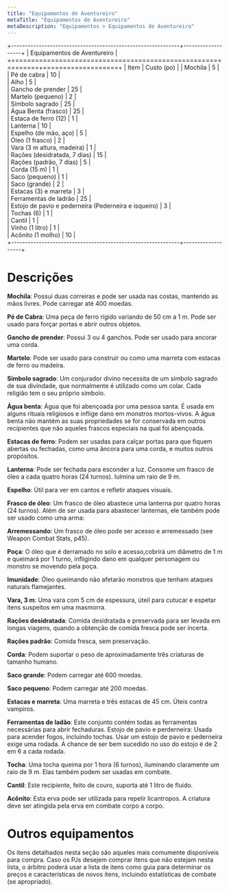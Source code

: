 ```yaml
---
title: "Equipamentos de Aventureiro"
metaTitle: "Equipamentos de Aventureiro"
metaDescription: "Equipamentos > Equipamentos de Aventureiro"
---
```


+-------------------------------------------------------------+-------------------+
| Equipamentos de Aventureiro                                                     |
+=============================================================+===================+
| Item                                                        | Custo (po)        |
| Mochila                                                     | 5                 |                              
| Pé de cabra                                                 | 10                |                                                  
| Alho                                                        | 5                 |                                          
| Gancho de prender                                           | 25                |        
| Martelo (pequeno)                                           | 2                 |       
| Símbolo sagrado                                             | 25                |      
| Água Benta (frasco)                                         | 25                |          
| Estaca de ferro (12)                                        | 1                 |          
| Lanterna                                                    | 10                |                                               
| Espelho (de mão, aço)                                       | 5                 |           
| Óleo (1 frasco)                                             | 2                 |     
| Vara (3 m altura, madeira)                                  | 1                 |                
| Rações (desidratada, 7 dias)                                | 15                |                   
| Rações (padrão, 7 dias)                                     | 5                 |             
| Corda (15 m)                                                | 1                 |                                                  
| Saco (pequeno)                                              | 1                 |                                                    
| Saco (grande)                                               | 2                 |                                                   
| Estacas (3) e marreta                                       | 3                 |           
| Ferramentas de ladrão                                       | 25                |            
| Estojo de pavio e pederneira (Pederneira e isqueiro)        | 3                 |                                          
| Tochas (6)                                                  | 1                 |                                                
| Cantil                                                      | 1                 |                                            
| Vinho (1 litro)                                             | 1                 |                                                     
| Acônito (1 molho)                                           | 10                |               
+-------------------------------------------------------------+-------------------+

# Descrições

**Mochila**: Possui duas correiras e pode ser usada nas costas, mantendo as mãos livres. Pode carregar até 400 moedas.

**Pé de Cabra**: Uma peça de ferro rígido variando de 50 cm a 1 m. Pode ser usado para forçar portas e abrir outros objetos.

**Gancho de prender**: Possui 3 ou 4 ganchos. Pode ser usado para ancorar uma corda.

**Martelo**: Pode ser usado para construir ou como uma marreta com estacas de ferro ou madeira.

**Símbolo sagrado**: Um conjurador divino necessita de um símbolo sagrado de sua divindade, que normalmente é utilizado como um colar. Cada religião tem o seu próprio símbolo.

**Água benta**: Água que foi abençoada por uma pessoa santa. É usada em alguns rituais religiosos e inflige dano em monstros mortos-vivos. A água benta não mantém as suas propriedades se for conservada em outros recipientes que não aqueles frascos especiais na qual foi abençoada. 

**Estacas de ferro**: Podem ser usadas para calçar portas para que fiquem abertas ou fechadas, como uma âncora para uma corda, e muitos outros propósitos.

**Lanterna**: Pode ser fechada para esconder a luz. Consome um frasco de óleo a cada quatro horas (24 turnos). Iulmina um raio de 9 m.

**Espelho**: Útil para ver em cantos e refletir ataques visuais.

**Frasco de óleo**: Um frasco de óleo abastece uma lanterna por quatro horas (24 turnos). Além de ser usada para abastecer lanternas, ele também pode ser usado como uma arma:

**Arremessando**: Um frasco de óleo pode ser acesso e arremessado (see Weapon Combat Stats, p45).

**Poça**: O óleo que é derramado no solo e acesso,cobrirá um diâmetro de 1 m e queimará por 1 turno, infligindo dano em qualquer personagem ou monstro se movendo pela poça.

**Imunidade**: Óleo queimando não afetarão monstros que tenham ataques naturais flamejantes.

**Vara, 3 m**: Uma vara com 5 cm de espessura, úteil para cutucar e espetar itens suspeitos em uma masmorra.

**Rações desidratada**: Comida desidratada e preservada para ser levada em longas viagens, quando a obtenção de comida fresca pode ser incerta.

**Rações padrão**: Comida fresca, sem preservação.

**Corda**: Podem suportar o peso de aproximadamente três criaturas de tamanho humano.

**Saco grande**: Podem carregar até 600 moedas.

**Saco pequeno**: Podem carregar até 200 moedas.

**Estacas e marreta**: Uma marreta e três estacas de 45 cm. Úteis contra vampiros.

**Ferramentas de ladão**: Este conjunto contém todas as ferramentas necessárias para abrir fechaduras.
Estojo de pavio e perderneira: Usada para acender fogos, incluindo tochas. Usar um estojo de pavio e pederneira exige uma rodada. A chance de ser bem sucedido no uso do estojo é de 2 em 6 a cada rodada.

**Tocha**: Uma tocha queima por 1 hora (6 turnos), iluminando claramente um raio de 9 m. Elas também podem ser usadas em combate.

**Cantil**: Este recipiente, feito de couro, suporta até 1 litro de fluido.

**Acônito**: Esta erva pode ser utilizada para repelir licantropos. A criatura deve ser atingida pela erva em combate corpo a corpo.

# Outros equipamentos

Os itens detalhados nesta seção são aqueles mais comumente disponíveis para compra. Caso os PJs desejem comprar itens que não estejam nesta lista, o árbitro poderá usar a lista de itens como guia para determinar os preços e características de novos itens, incluindo estatísticas de combate (se apropriado).